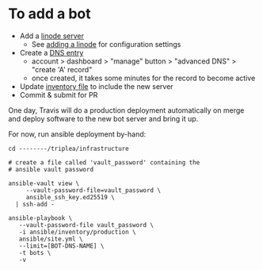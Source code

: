 # To add a bot

- Add a [linode server](https://linode.com)
  - See [adding a linode](adding-a-linode.md) for configuration settings
- Create a [DNS entry](https://namecheap.com)
  - account > dashboard > "manage" button > "advanced DNS" > "create 'A' record"
  - once created, it takes some minutes for the record to become active
- Update [inventory file](/infrastructure/ansible/inventory/production) to include
  the new server
- Commit & submit for PR

One day, Travis will do a production deployment automatically
on merge and deploy software to the new bot server and bring it up.

For now, run ansible deployment by-hand:

```
cd --------/triplea/infrastructure

# create a file called 'vault_password' containing the
# ansible vault password

ansible-vault view \
     --vault-password-file=vault_password \
     ansible_ssh_key.ed25519 \
  | ssh-add -

ansible-playbook \
   --vault-password-file vault_password \
   -i ansible/inventory/production \
   ansible/site.yml \
   --limit=[BOT-DNS-NAME] \
   -t bots \
   -v
```


